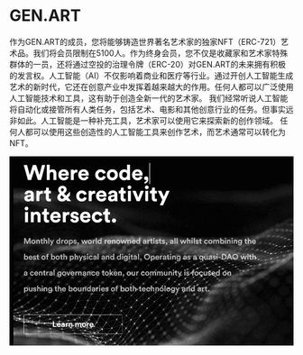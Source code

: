 # GEN.ART

作为GEN.ART的成员，您将能够铸造世界著名艺术家的独家NFT（ERC-721）艺术品。我们将会员限制在5100人。作为终身会员，您不仅是收藏家和艺术家特殊群体的一员，还将通过空投的治理令牌（ERC-20）对GEN.ART的未来拥有积极的发言权。人工智能（AI）不仅影响着商业和医疗等行业。通过开创人工智能生成艺术的新时代，它还在创意产业中发挥着越来越大的作用。任何人都可以广泛使用人工智能技术和工具，这有助于创造全新一代的艺术家。
我们经常听说人工智能将自动化或接管所有人类任务，包括艺术、电影和其他创意行业的任务。但事实远非如此。人工智能是一种补充工具，艺术家可以使用它来探索新的创作领域。
任何人都可以使用这些创造性的人工智能工具来创作艺术，而艺术通常可以转化为NFT。

![genart-dapp-collectibles-ethereum-image1_b8f0c0c7030ad1c09e28ac3a0b338177](genart-dapp-collectibles-ethereum-image1_b8f0c0c7030ad1c09e28ac3a0b338177.png)
